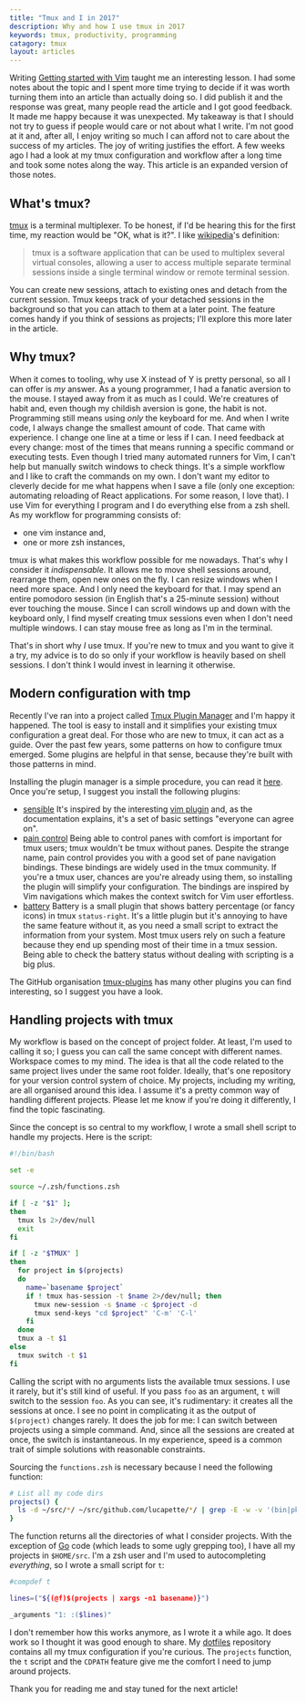 ```yaml
---
title: "Tmux and I in 2017"
description: Why and how I use tmux in 2017
keywords: tmux, productivity, programming
catagory: tmux
layout: articles
---
```


Writing [Getting started with Vim](/getting-started-with-vim) taught me an
interesting lesson. I had some notes about the topic and I spent more time
trying to decide if it was worth turning them into an article than actually
doing so. I did publish it and the response was great, many people read the
article and I got good feedback. It made me happy because it was unexpected.
My takeaway is that I should not try to guess if people would care or not
about what I write. I'm not good at it and, after all, I enjoy writing so much
I can afford not to care about the success of my articles. The joy of writing
justifies the effort. A few weeks ago I had a look at my tmux configuration
and workflow after a long time and took some notes along the way. This article
is an expanded version of those notes.

## What's tmux?

[tmux](https://tmux.github.io/) is a terminal multiplexer. To be honest, if I'd
be hearing this for the first time, my reaction would be "OK, what is it?". I
like [wikipedia](https://en.wikipedia.org/wiki/Tmux)'s definition:

> tmux is a software application that can be used to multiplex several virtual
> consoles, allowing a user to access multiple separate terminal sessions inside
> a single terminal window or remote terminal session.

You can create new sessions, attach to existing ones and detach from the current
session. Tmux keeps track of your detached sessions in the background so that
you can attach to them at a later point. The feature comes handy if you think of
sessions as projects; I'll explore this more later in the article.

## Why tmux?

When it comes to tooling, why use X instead of Y is pretty personal, so all I
can offer is _my_ answer. As a young programmer, I had a fanatic aversion to the
mouse. I stayed away from it as much as I could. We're creatures of habit and,
even though my childish aversion is gone, the habit is not. Programming still
means using _only_ the keyboard for me. And when I write code, I always change
the smallest amount of code. That came with experience. I change one line at a
time or less if I can. I need feedback at every change: most of the times that
means running a specific command or executing tests. Even though I tried many
automated runners for Vim, I can't help but manually switch windows to check
things. It's a simple workflow and I like to craft the commands on my own. I
don't want my editor to cleverly decide for me what happens when I save a file
(only one exception: automating reloading of React applications. For some
reason, I love that). I use Vim for everything I program and I do everything
else from a zsh shell. As my workflow for programming consists of:

- one vim instance and,
- one or more zsh instances,

tmux is what makes this workflow possible for me nowadays. That's why I consider
it *indispensable*. It allows me to move shell sessions around, rearrange them,
open new ones on the fly. I can resize windows when I need more space. And I
only need the keyboard for that. I may spend an entire pomodoro session (in
English that's a 25-minute session) without ever touching the mouse. Since I can
scroll windows up and down with the keyboard only, I find myself creating tmux
sessions even when I don't need multiple windows. I can stay mouse free as long
as I'm in the terminal.

That's in short why *I* use tmux. If you're new to tmux and you want to give it
a try, my advice is to do so only if your workflow is heavily based on shell
sessions. I don't think I would invest in learning it otherwise.

## Modern configuration with tmp

Recently I've ran into a project called [Tmux Plugin
Manager](https://github.com/tmux-plugins/tpm) and I'm happy it happened. The
tool is easy to install and it simplifies your existing tmux configuration a
great deal. For those who are new to tmux, it can act as a guide. Over the past
few years, some patterns on how to configure tmux emerged. Some plugins are
helpful in that sense, because they're built with those patterns in mind.

Installing the plugin manager is a simple procedure, you can read it
[here](https://github.com/tmux-plugins/tpm#installation). Once you're setup, I
suggest you install the following plugins:

- [sensible](https://github.com/tmux-plugins/tmux-sensible) It's inspired by the
  interesting [vim plugin](https://github.com/tpope/vim-sensible) and, as the
  documentation explains, it's a set of basic settings "everyone can agree on".
- [pain control](https://github.com/tmux-plugins/tmux-pain-control) Being able
  to control panes with comfort is important for tmux users; tmux wouldn't be
  tmux without panes. Despite the strange name, pain control provides you with a
  good set of pane navigation bindings. These bindings are widely used in the
  tmux community. If you're a tmux user, chances are you're already using them,
  so installing the plugin will simplify your configuration. The bindings are
  inspired by Vim navigations which makes the context switch for Vim user
  effortless.
- [battery](https://github.com/tmux-plugins/tmux-battery) Battery is a small
  plugin that shows battery percentage (or fancy icons) in tmux `status-right`.
  It's a little plugin but it's annoying to have the same feature without it, as
  you need a small script to extract the information from your system. Most tmux
  users rely on such a feature because they end up spending most of their time
  in a tmux session. Being able to check the battery status without dealing with
  scripting is a big plus.

The GitHub organisation [tmux-plugins](https://github.com/tmux-plugins) has many
other plugins you can find interesting, so I suggest you have a look.

## Handling projects with tmux

My workflow is based on the concept of project folder. At least, I'm used to
calling it so; I guess you can call the same concept with different names.
Workspace comes to my mind. The idea is that all the code related to the same
project lives under the same root folder. Ideally, that's one repository for
your version control system of choice. My projects, including my writing, are
all organised around this idea. I assume it's a pretty common way of handling
different projects. Please let me know if you're doing it differently, I find
the topic fascinating.

Since the concept is so central to my workflow, I wrote a small shell script to
handle my projects. Here is the script:

```sh
#!/bin/bash

set -e

source ~/.zsh/functions.zsh

if [ -z "$1" ];
then
  tmux ls 2>/dev/null
  exit
fi

if [ -z "$TMUX" ]
then
  for project in $(projects)
  do
    name=`basename $project`
    if ! tmux has-session -t $name 2>/dev/null; then
      tmux new-session -s $name -c $project -d
      tmux send-keys "cd $project" 'C-m' 'C-l'
    fi
  done
  tmux a -t $1
else
  tmux switch -t $1
fi
```

Calling the script with no arguments lists the available tmux sessions. I use it
rarely, but it's still kind of useful. If you pass `foo` as an argument, `t`
will switch to the session `foo`. As you can see, it's rudimentary: it creates
all the sessions at once. I see no point in complicating it as the output of
`$(project)` changes rarely. It does the job for me: I can switch between
projects using a simple command. And, since all the sessions are created at
once, the switch is instantaneous. In my experience, speed is a common trait of
simple solutions with reasonable constraints.

Sourcing the `functions.zsh` is necessary because I need the following function:

```sh
# List all my code dirs
projects() {
  ls -d ~/src/*/ ~/src/github.com/lucapette/*/ | grep -E -w -v '(bin|pkg|[^/]+\.[^/]+)\/'
}
```

The function returns all the directories of what I consider projects. With the
exception of [Go](https://golang.org) code (which leads to some ugly grepping
too), I have all my projects in `$HOME/src`. I'm a zsh user and I'm used to
autocompleting _everything_, so I wrote a small script for `t`:

```sh
#compdef t

lines=("${(@f)$(projects | xargs -n1 basename)}")

_arguments "1: :($lines)"
```

I don't remember how this works anymore, as I wrote it a while ago. It does work
so I thought it was good enough to share. My
[dotfiles](https://github.com/lucapette/dotfiles) repository contains all my tmux
configuration if you're curious. The `projects` function, the `t` script and the
`CDPATH` feature give me the comfort I need to jump around projects.

Thank you for reading me and stay tuned for the next article!
